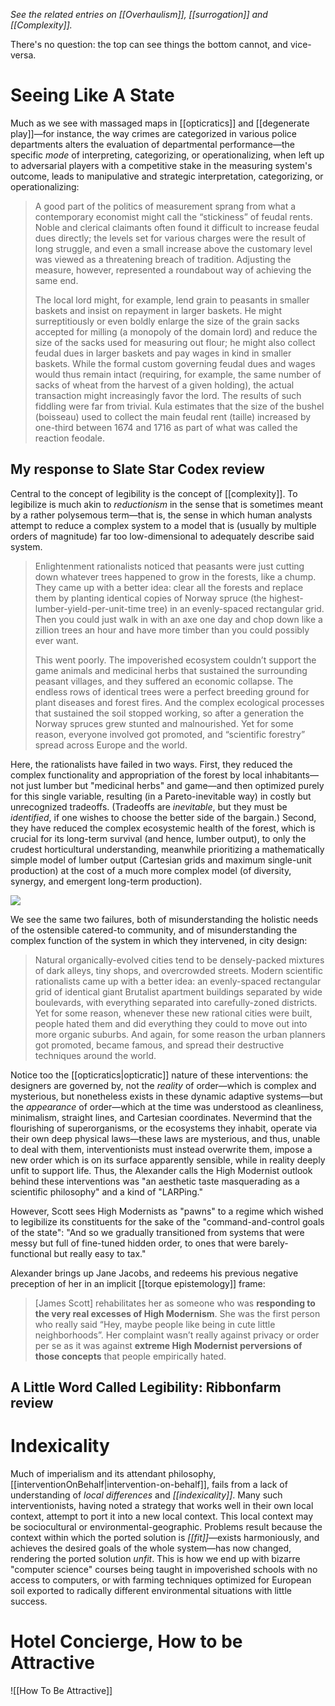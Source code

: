 _See the related entries on [[Overhaulism]], [[surrogation]] and [[Complexity]]._

There's no question: the top can see things the bottom cannot, and vice-versa.

# Seeing Like A State 

Much as we see with massaged maps in [[opticratics]] and [[degenerate play]]—for instance, the way crimes are categorized in various police departments alters the evaluation of departmental performance—the specific _mode_ of interpreting, categorizing, or operationalizing, when left up to adversarial players with a competitive stake in the measuring system's outcome, leads to manipulative and strategic interpretation, categorizing, or operationalizing:

> A good part of the politics of measurement sprang from what a contemporary economist might call the “stickiness” of feudal rents. Noble and clerical claimants often found it difficult to increase feudal dues directly; the levels set for various charges were the result of long struggle, and even a small increase above the customary level was viewed as a threatening breach of tradition. Adjusting the measure, however, represented a roundabout way of achieving the same end.
> 
> The local lord might, for example, lend grain to peasants in smaller baskets and insist on repayment in larger baskets. He might surreptitiously or even boldly enlarge the size of the grain sacks accepted for milling (a monopoly of the domain lord) and reduce the size of the sacks used for measuring out flour; he might also collect feudal dues in larger baskets and pay wages in kind in smaller baskets. While the formal custom governing feudal dues and wages would thus remain intact (requiring, for example, the same number of sacks of wheat from the harvest of a given holding), the actual transaction might increasingly favor the lord. The results of such fiddling were far from trivial. Kula estimates that the size of the bushel (boisseau) used to collect the main feudal rent (taille) increased by one-third between 1674 and 1716 as part of what was called the reaction feodale.

## My response to Slate Star Codex review

Central to the concept of legibility is the concept of [[complexity]]. To legibilize is much akin to _reductionism_ in the sense that is sometimes meant by a rather polysemous term—that is, the sense in which human analysts attempt to reduce a complex system to a model that is (usually by multiple orders of magnitude) far too low-dimensional to adequately describe said system.

> Enlightenment rationalists noticed that peasants were just cutting down whatever trees happened to grow in the forests, like a chump. They came up with a better idea: clear all the forests and replace them by planting identical copies of Norway spruce (the highest-lumber-yield-per-unit-time tree) in an evenly-spaced rectangular grid. Then you could just walk in with an axe one day and chop down like a zillion trees an hour and have more timber than you could possibly ever want.
> 
> This went poorly. The impoverished ecosystem couldn’t support the game animals and medicinal herbs that sustained the surrounding peasant villages, and they suffered an economic collapse. The endless rows of identical trees were a perfect breeding ground for plant diseases and forest fires. And the complex ecological processes that sustained the soil stopped working, so after a generation the Norway spruces grew stunted and malnourished. Yet for some reason, everyone involved got promoted, and “scientific forestry” spread across Europe and the world.

Here, the rationalists have failed in two ways. First, they reduced the complex functionality and appropriation of the forest by local inhabitants—not just lumber but "medicinal herbs" and game—and then optimized purely for this single variable, resulting (in a Pareto-inevitable way) in costly but unrecognized tradeoffs. (Tradeoffs are _inevitable_, but they must be _identified_, if one wishes to choose the better side of the bargain.) Second, they have reduced the complex ecosystemic health of the forest, which is crucial for its long-term survival (and hence, lumber output), to only the crudest horticultural understanding, meanwhile prioritizing a mathematically simple model of lumber output (Cartesian grids and maximum single-unit production) at the cost of a much more complex model (of diversity, synergy, and emergent long-term production). 

![](city%20layout%20and%20legibility.png)

We see the same two failures, both of misunderstanding the holistic needs of the ostensible catered-to community, and of misunderstanding the complex function of the system in which they intervened, in city design:

> Natural organically-evolved cities tend to be densely-packed mixtures of dark alleys, tiny shops, and overcrowded streets. Modern scientific rationalists came up with a better idea: an evenly-spaced rectangular grid of identical giant Brutalist apartment buildings separated by wide boulevards, with everything separated into carefully-zoned districts. Yet for some reason, whenever these new rational cities were built, people hated them and did everything they could to move out into more organic suburbs. And again, for some reason the urban planners got promoted, became famous, and spread their destructive techniques around the world.

Notice too the [[opticratics|opticratic]] nature of these interventions: the designers are governed by, not the _reality_ of order—which is complex and mysterious, but nonetheless exists in these dynamic adaptive systems—but the _appearance_ of order—which at the time was understood as cleanliness, minimalism, straight lines, and Cartesian coordinates. Nevermind that the flourishing of superorganisms, or the ecosystems they inhabit, operate via their own deep physical laws—these laws are mysterious, and thus, unable to deal with them, interventionists must instead overwrite them, impose a new order which is on its surface apparently sensible, while in reality deeply unfit to support life. Thus, the Alexander calls the High Modernist outlook behind these interventions was "an aesthetic taste masquerading as a scientific philosophy" and a kind of "LARPing."

However, Scott sees High Modernists as "pawns" to a regime which wished to legibilize its constituents for the sake of the "command-and-control goals of the state": "And so we gradually transitioned from systems that were messy but full of fine-tuned hidden order, to ones that were barely-functional but really easy to tax."

Alexander brings up Jane Jacobs, and redeems his previous negative preception of her in an implicit [[torque epistemology]] frame:

> [James Scott] rehabilitates her as someone who was **responding to the very real excesses of High Modernism**. She was the first person who really said “Hey, maybe people like being in cute little neighborhoods”. Her complaint wasn’t really against privacy or order per se as it was against **extreme High Modernist perversions of those concepts** that people empirically hated.

## A Little Word Called Legibility: Ribbonfarm review

# Indexicality

Much of imperialism and its attendant philosophy, [[interventionOnBehalf|intervention-on-behalf]], fails from a lack of understanding of _local differences_ and _[[indexicality]]_. Many such interventionists, having noted a strategy that works well in their own local context, attempt to port it into a new local context. This local context may be sociocultural or environmental-geographic. Problems result because the context within which the ported solution is _[[fit]]_—exists harmoniously, and achieves the desired goals of the whole system—has now changed, rendering the ported solution _unfit_. This is how we end up with bizarre "computer science" courses being taught in impoverished schools with no access to computers, or with farming techniques optimized for European soil exported to radically different environmental situations with little success.

# Hotel Concierge, How to be Attractive

![[How To Be Attractive]]